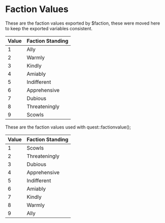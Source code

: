 # Faction Values

These are the faction values exported by $faction, these were moved here to keep the exported variables consistent.

| **Value** | **Faction Standing** |
| :--- | :--- |
| 1 | Ally |
| 2 | Warmly |
| 3 | Kindly |
| 4 | Amiably |
| 5 | Indifferent |
| 6 | Apprehensive |
| 7 | Dubious |
| 8 | Threateningly |
| 9 | Scowls |

These are the faction values used with quest::factionvalue\(\);

| **Value** | **Faction Standing** |
| :--- | :--- |
| 1 | Scowls |
| 2 | Threateningly |
| 3 | Dubious |
| 4 | Apprehensive |
| 5 | Indifferent |
| 6 | Amiably |
| 7 | Kindly |
| 8 | Warmly |
| 9 | Ally |

